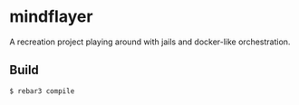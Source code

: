mindflayer
=====

A recreation project playing around with jails and docker-like orchestration.

Build
-----

    $ rebar3 compile
